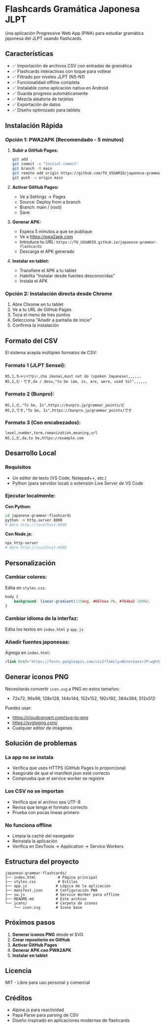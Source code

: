# Flashcards Gramática Japonesa JLPT

Una aplicación Progressive Web App (PWA) para estudiar gramática japonesa del JLPT usando flashcards.

## Características

- ✅ Importación de archivos CSV con entradas de gramática
- ✅ Flashcards interactivas con toque para voltear
- ✅ Filtrado por niveles JLPT (N5-N1)
- ✅ Funcionalidad offline completa
- ✅ Instalable como aplicación nativa en Android
- ✅ Guarda progreso automáticamente
- ✅ Mezcla aleatoria de tarjetas
- ✅ Exportación de datos
- ✅ Diseño optimizado para tablets

## Instalación Rápida

### Opción 1: PWA2APK (Recomendado - 5 minutos)

1. **Subir a GitHub Pages:**
   ```bash
   git add .
   git commit -m "Initial commit"
   git branch -M main
   git remote add origin https://github.com/TU_USUARIO/japanese-grammar-flashcards.git
   git push -u origin main
   ```

2. **Activar GitHub Pages:**
   - Ve a Settings → Pages
   - Source: Deploy from a branch
   - Branch: main / (root)
   - Save

3. **Generar APK:**
   - Espera 5 minutos a que se publique
   - Ve a https://pwa2apk.com
   - Introduce tu URL: `https://TU_USUARIO.github.io/japanese-grammar-flashcards`
   - Descarga el APK generado

4. **Instalar en tablet:**
   - Transfiere el APK a tu tablet
   - Habilita "Instalar desde fuentes desconocidas"
   - Instala el APK

### Opción 2: Instalación directa desde Chrome

1. Abre Chrome en tu tablet
2. Ve a tu URL de GitHub Pages
3. Toca el menú de tres puntos
4. Selecciona "Añadir a pantalla de inicio"
5. Confirma la instalación

## Formato del CSV

El sistema acepta múltiples formatos de CSV:

### Formato 1 (JLPT Sensei):
```csv
N5,1,ちゃいけない,cha ikenai,must not do (spoken Japanese),,,,,,
N5,2,だ・です,da / desu,"to be (am, is, are, were, used to)",,,,,,
```

### Formato 2 (Bunpro):
```csv
N5,1,だ,"To be, Is",https://bunpro.jp/grammar_points/だ
N5,2,です,"To be, Is",https://bunpro.jp/grammar_points/です
```

### Formato 3 (Con encabezados):
```csv
level,number,term,romanization,meaning,url
N5,1,だ,da,to be,https://example.com
```

## Desarrollo Local

### Requisitos
- Un editor de texto (VS Code, Notepad++, etc.)
- Python (para servidor local) o extensión Live Server de VS Code

### Ejecutar localmente:

**Con Python:**
```bash
cd japanese-grammar-flashcards
python -m http.server 8000
# Abre http://localhost:8000
```

**Con Node.js:**
```bash
npx http-server
# Abre http://localhost:8080
```

## Personalización

### Cambiar colores:
Edita en `styles.css`:
```css
body {
    background: linear-gradient(135deg, #667eea 0%, #764ba2 100%);
}
```

### Cambiar idioma de la interfaz:
Edita los textos en `index.html` y `app.js`

### Añadir fuentes japonesas:
Agrega en `index.html`:
```html
<link href="https://fonts.googleapis.com/css2?family=Noto+Sans+JP:wght@400;700&display=swap" rel="stylesheet">
```

## Generar iconos PNG

Necesitarás convertir `icon.svg` a PNG en estos tamaños:
- 72x72, 96x96, 128x128, 144x144, 152x152, 192x192, 384x384, 512x512

Puedes usar:
- https://cloudconvert.com/svg-to-png
- https://svgtopng.com/
- Cualquier editor de imágenes

## Solución de problemas

### La app no se instala
- Verifica que uses HTTPS (GitHub Pages lo proporciona)
- Asegúrate de que el manifest.json esté correcto
- Comprueba que el service worker se registre

### Los CSV no se importan
- Verifica que el archivo sea UTF-8
- Revisa que tenga el formato correcto
- Prueba con pocas líneas primero

### No funciona offline
- Limpia la caché del navegador
- Reinstala la aplicación
- Verifica en DevTools → Application → Service Workers

## Estructura del proyecto

```
japanese-grammar-flashcards/
├── index.html          # Página principal
├── styles.css          # Estilos
├── app.js             # Lógica de la aplicación
├── manifest.json      # Configuración PWA
├── sw.js              # Service Worker para offline
├── README.md          # Este archivo
└── icons/             # Carpeta de iconos
    └── icon.svg       # Icono base
```

## Próximos pasos

1. **Generar iconos PNG** desde el SVG
2. **Crear repositorio en GitHub**
3. **Activar GitHub Pages**
4. **Generar APK con PWA2APK**
5. **Instalar en tablet**

## Licencia

MIT - Libre para uso personal y comercial

## Créditos

- Alpine.js para reactividad
- Papa Parse para parsing de CSV
- Diseño inspirado en aplicaciones modernas de flashcards